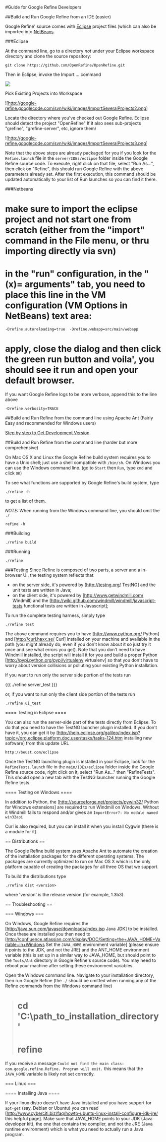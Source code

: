 #Guide for Google Refine Developers

##Build and Run Google Refine from an IDE (easier)

Google Refine' source comes with [Eclipse](http://www.eclipse.org/) project files (which can also be imported into [NetBeans](http://netbeans.org/). 

###Eclipse

At the command line, go to a directory *not* under your Eclipse workspace directory and clone the source repository:

`git clone https://github.com/OpenRefine/OpenRefine.git`

Then in Eclipse, invoke the Import ... command

  ![](http://google-refine.googlecode.com/svn/wiki/images/ImportSeveralProjects.png)

Pick Existing Projects into Workspace

  ![http://google-refine.googlecode.com/svn/wiki/images/ImportSeveralProjects2.png]

Locate the directory where you've checked out Google Refine. Eclipse should detect the project "OpenRefine"  If it also sees sub-projects "grefine", "grefine-server", etc, ignore them/

  ![http://google-refine.googlecode.com/svn/wiki/images/ImportSeveralProjects3.png]

Note that the above steps are already packaged for you if you look for the `Refine.launch` file in the `server/IDEs/eclipse` folder inside the Google Refine source code. To execute, right click on that file, select "Run As...", then click on "Refine", this should run Google Refine with the above parameters already set. After the first execution, this command should be updated automatically to your list of Run launches so you can find it there.

###Netbeans

  # make sure to import the eclipse project and not start one from scratch (either from the "import" command in the File menu, or thru importing directly via svn)
  # in the "run" configuration, in the "(x)= arguments" tab, you need to place this line in the VM configuration (VM Options in NetBeans) text area:

`-Drefine.autoreloading=true  -Drefine.webapp=src/main/webapp`

  # apply, close the dialog and then click the green run button and voila', you should see it run and open your default browser.

If you want Google Refine logs to be more verbose, append this to the line above

 `-Drefine.verbosity=TRACE`

##Build and Run Refine from the command line using Apache Ant (Fairly Easy and recommended for Windows users)

[Step by step to Get Development Version](wiki/GetDevelopmentVersion)

##Build and Run Refine from the command line (harder but more comprehensive)

On Mac OS X and Linux the Google Refine build system requires you to have a Unix shell; just use a shell compatible with `/bin/sh`. On Windows you can use the Windows command line. (go to `Start` then `Run`, type `cmd` and click `OK`)

To see what functions are supported by Google Refine's build system, type

   `./refine -h`

to get a list of them.

*NOTE:* When running from the Windows command line, you should omit the `./`

   `refine -h`

###Building

  `./refine build`

###Running

  `./refine`

###Testing
Since Refine is composed of two parts, a server and a in-browser UI, the testing system reflects that:

  * on the server side, it's powered by [http://testng.org/ TestNG] and the unit tests are written in Java;
  * on the client side, it's powered by [http://www.getwindmill.com/ Windmill] and the [http://wiki.github.com/windmill/windmill/javascript-tests functional tests are written in Javascript];

To run the complete testing harness, simply type

  `./refine test`

The above command requires you to have [http://www.python.org/ Python] and [http://curl.haxx.se/ Curl] installed on your machine and available in the path (you might already do, even if you don't know about it so just try it once and see what errors you get). Note that you don't need to have Windmill installed, the script will install it for you and build a proper Python [http://pypi.python.org/pypi/virtualenv virtualenv] so that you don't have to worry about version collisions or polluting your existing Python installation.

If you want to run only the server side portion of the tests run

{{{
  ./refine server_test
}}}

or, if you want to run only the client side portion of the tests run

  `./refine ui_test`

==== Testing in Eclipse ====

You can also run the server-side part of the tests directly from Eclipse. To do that you need to have the TestNG launcher plugin installed. If you don't have it, you can get it by [http://help.eclipse.org/galileo/index.jsp?topic=/org.eclipse.platform.doc.user/tasks/tasks-124.htm installing new software] from this update URL

 `http://beust.com/eclipse`

Once the TestNG launching plugin is installed in your Eclipse, look for the `RefineTests.launch` file in the `main/IDEs/eclipse` folder inside the Google Refine source code, right click on it, select "Run As..." then "RefineTests". This should open a new tab with the TestNG launcher running the Google Refine tests.

==== Testing on Windows ====

In addition to Python, the [http://sourceforge.net/projects/pywin32/ Python for Windows extensions] are required to run Windmill on Windows. Without it Windmill fails to respond and/or gives an `ImportError?: No module named win32api`

Curl is also required, but you can install it when you install Cygwin (there is a module for it).

== Distributions ==

The Google Refine build system uses Apache Ant to automate the creation of the installation packages for the different operating systems. The packages are currently optimized to run on Mac OS X which is the only platform capable of creating the packages for all three OS that we support.

To build the distributions type

  `./refine dist <version>`

where 'version' is the release version (for example, 1.3b3).

== Troubleshooting ==

=== Windows ===

On Windows, Google Refine requires the [http://java.sun.com/javase/downloads/index.jsp Java JDK] to be installed. Once these are installed you then need to [http://confluence.atlassian.com/display/DOC/Setting+the+JAVA_HOME+Variable+in+Windows Set the `JAVA_HOME` environment variable] (please ensure it points to the JDK, and not the JRE) and the ANT_HOME environment variable (this is set up in a similar way to JAVA_HOME, but should point to the `Tools/Ant` directory in Google Refine's source code). You may need to reboot your machine after setting these environment variables.

Open the Windows command line. Navigate to your installation directory, then run Google Refine (the `./` should be omitted when running any of the Refine commands from the Windows command line)

>    # cd 'C:\\path_to_installation_directory'
>    # refine

If you receive a message `Could not find the main class: com.google.refine.Refine. Program will exit.` this means that the `JAVA_HOME` variable is likely not set correctly.

=== Linux ===

==== Installing Java ====

If your linux distro doesn't have Java installed and you have support for `apt-get` (say, Debian or Ubuntu) you can read [http://www.cyberciti.biz/faq/howto-ubuntu-linux-install-configure-jdk-jre/ this helpful page]. Make sure that JAVA_HOME points to your JDK (Java developer kit), the one that contains the compiler, and not the JRE (Java runtime environment) which is what you need to actually run a Java program.